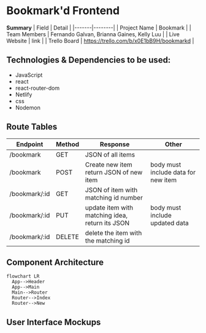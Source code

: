 # Bookmark'd Frontend

**Summary**
| Field | Detail |
|-------|--------|
| Project Name | Bookmark |
| Team Members | Fernando Galvan, Brianna Gaines, Kelly Luu |
| Live Website | link |
| Trello Board | https://trello.com/b/x0E1bB9H/bookmarkd |

## Technologies & Dependencies to be used:
- JavaScript
- react
- react-router-dom
- Netlify
- css
- Nodemon

## Route Tables

| Endpoint | Method | Response | Other |
| -------- | ------ | -------- | ----- |
| /bookmark | GET | JSON of all items | |
| /bookmark | POST | Create new item return JSON of new item | body must include data for new item |
| /bookmark/:id | GET | JSON of item with matching id number | |
| /bookmark/:id | PUT | update item with matching idea, return its JSON | body must include updated data |
| /bookmark/:id | DELETE | delete the item with the matching id | |

## Component Architecture



```mermaid
flowchart LR
  App-->Header
  App-->Main
  Main-->Router
  Router-->Index
  Router-->New
```

## User Interface Mockups
